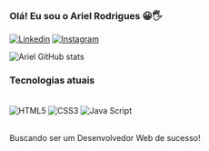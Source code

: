### Olá! Eu sou o Ariel Rodrigues 😀🖐️

[![Linkedin](https://img.shields.io/badge/LinkedIn-0077B5?style=for-the-badge&logo=linkedin&logoColor=white)](https://linkedin.com/in/ariel-da-silva-rodrigues-220193262)
[![Instagram](https://img.shields.io/badge/Instagram-E4405F?style=for-the-badge&logo=instagram&logoColor=white)](https://instagram.com/arielrodrigues460)

![Ariel GitHub stats](https://github-readme-stats.vercel.app/api?username=arielrodriguess&show_icons=true&theme=merko)

### Tecnologias atuais

<div style="display: inline_block"><br/>
<img src="https://img.shields.io/badge/HTML5-E34F26?style=for-the-badge&logo=html5&logoColor=white" alt="HTML5" align="center">
<img src="https://img.shields.io/badge/CSS3-1572B6?style=for-the-badge&logo=css3&logoColor=white" alt="CSS3" align="center">
<img src="https://img.shields.io/badge/JavaScript-F7DF1E?style=for-the-badge&logo=javascript&logoColor=black" alt="Java Script" align="center">
</div><br/>

Buscando ser um Desenvolvedor Web de sucesso!
